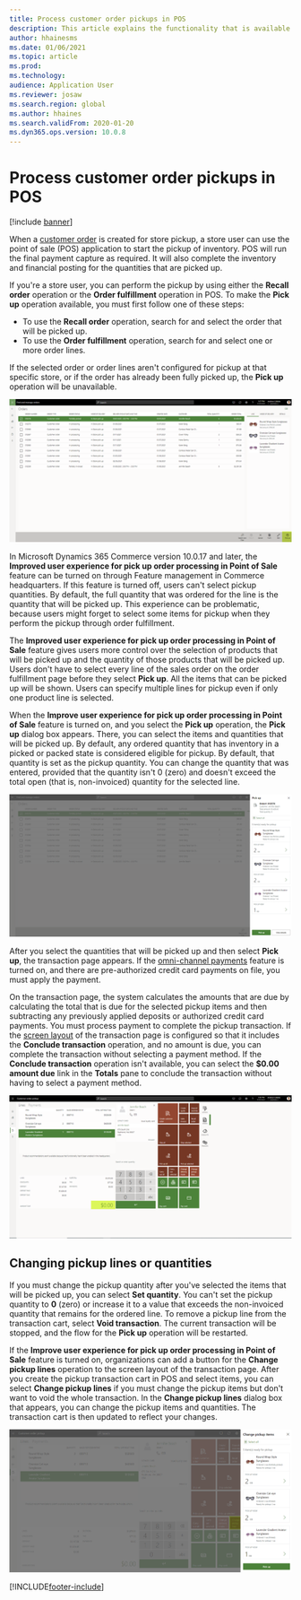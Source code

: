 ```yaml
---
title: Process customer order pickups in POS
description: This article explains the functionality that is available in the point of sale (POS) application for processing customer order pickups.
author: hhainesms
ms.date: 01/06/2021
ms.topic: article
ms.prod: 
ms.technology: 
audience: Application User
ms.reviewer: josaw
ms.search.region: global
ms.author: hhaines
ms.search.validFrom: 2020-01-20
ms.dyn365.ops.version: 10.0.8
---
```


# Process customer order pickups in POS

[!include [banner](includes/banner.md)]

When a [customer order](customer-orders-overview.md) is created for store pickup, a store user can use the point of sale (POS) application to start the pickup of inventory. POS will run the final payment capture as required. It will also complete the inventory and financial posting for the quantities that are picked up.

If you're a store user, you can perform the pickup by using either the **Recall order** operation or the **Order fulfillment** operation in POS. To make the **Pick up** operation available, you must first follow one of these steps:

- To use the **Recall order** operation, search for and select the order that will be picked up.
- To use the **Order fulfillment** operation, search for and select one or more order lines.

If the selected order or order lines aren't configured for pickup at that specific store, or if the order has already been fully picked up, the **Pick up** operation will be unavailable.

![Pick up operation.](media/pickupoperation.png)

In Microsoft Dynamics 365 Commerce version 10.0.17 and later, the **Improved user experience for pick up order processing in Point of Sale** feature can be turned on through Feature management in Commerce headquarters. If this feature is turned off, users can't select pickup quantities. By default, the full quantity that was ordered for the line is the quantity that will be picked up. This experience can be problematic, because users might forget to select some items for pickup when they perform the pickup through order fulfillment.

The **Improved user experience for pick up order processing in Point of Sale** feature gives users more control over the selection of products that will be picked up and the quantity of those products that will be picked up. Users don't have to select every line of the sales order on the order fulfillment page before they select **Pick up**. All the items that can be picked up will be shown. Users can specify multiple lines for pickup even if only one product line is selected.

When the **Improve user experience for pick up order processing in Point of Sale** feature is turned on, and you select the **Pick up** operation, the **Pick up** dialog box appears. There, you can select the items and quantities that will be picked up. By default, any ordered quantity that has inventory in a picked or packed state is considered eligible for pickup. By default, that quantity is set as the pickup quantity. You can change the quantity that was entered, provided that the quantity isn't 0 (zero) and doesn't exceed the total open (that is, non-invoiced) quantity for the selected line.

![Pick up dialog box.](media/pickupselect.png)

After you select the quantities that will be picked up and then select **Pick up**, the transaction page appears. If the [omni-channel payments](omni-channel-payments.md) feature is turned on, and there are pre-authorized credit card payments on file, you must apply the payment.

On the transaction page, the system calculates the amounts that are due by calculating the total that is due for the selected pickup items and then subtracting any previously applied deposits or authorized credit card payments. You must process payment to complete the pickup transaction. If the [screen layout](pos-screen-layouts.md) of the transaction page is configured so that it includes the **Conclude transaction** operation, and no amount is due, you can complete the transaction without selecting a payment method. If the **Conclude transaction** operation isn't available, you can select the **$0.00 amount due** link in the **Totals** pane to conclude the transaction without having to select a payment method.

![Transaction page for a customer order pickup transaction.](media/pickupcart.png)

## Changing pickup lines or quantities

If you must change the pickup quantity after you've selected the items that will be picked up, you can select **Set quantity**. You can't set the pickup quantity to **0** (zero) or increase it to a value that exceeds the non-invoiced quantity that remains for the ordered line. To remove a pickup line from the transaction cart, select **Void transaction**. The current transaction will be stopped, and the flow for the **Pick up** operation will be restarted.

If the **Improve user experience for pick up order processing in Point of Sale** feature is turned on, organizations can add a button for the **Change pickup lines** operation to the screen layout of the transaction page. After you create the pickup transaction cart in POS and select items, you can select **Change pickup lines** if you must change the pickup items but don't want to void the whole transaction. In the **Change pickup lines** dialog box that appears, you can change the pickup items and quantities. The transaction cart is then updated to reflect your changes.

![Change pickup items dialog box.](media/pickupchange.png)


[!INCLUDE[footer-include](../includes/footer-banner.md)]
